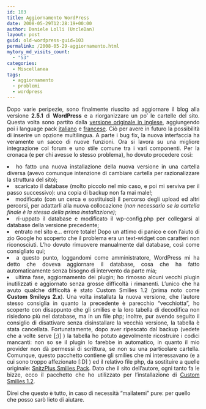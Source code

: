 ```yaml
---
id: 103
title: Aggiornamento WordPress
date: 2008-05-29T12:28:19+00:00
author: Daniele Lolli (UncleDan)
layout: post
guid: old-wordpress-guid=103
permalink: /2008-05-29-aggiornamento.html
mytory_md_visits_count:
  - "53"
categories:
  - Miscellanea
tags:
  - aggiornamento
  - problemi
  - wordpress
---
```

<p style="text-align: justify;">
  Dopo varie peripezie, sono finalmente riuscito ad aggiornare il blog alla versione <strong>2.5.1</strong> di <strong>WordPress</strong> e a riorganizzare un po&#8217; le cartelle del sito. Questa volta sono partito dalla <a title="Download WordPress English" href="http://wordpress.org/download/" target="_blank">versione originale in inglese</a>, aggiungendo poi i language pack <a title="Download WordPress Italiano (Language Pack)" href="http://www.wordpress-it.it/wordpress-in-italiano/" target="_blank">italiano</a> e <a title="Download WordPress Français (Language Pack)" href="http://www.wordpress-fr.net/telechargements" target="_blank">francese</a>. Ciò per avere in futuro la possibilità di inserire un opzione multilingua. A parte i bug fix, la nuova interfaccia ha veramente un sacco di nuove funzioni. Ora si lavora su una migliore integrazione col forum e uno stile comune tra i vari componenti. Per la cronaca (e per chi avesse lo stesso problema), ho dovuto procedere così:
</p>

<li style="text-align: justify;">
  ho fatto una nuova installazione della nuova versione in una cartella diversa (avevo comunque intenzione di cambiare cartella per razionalizzare la struttura del sito);
</li>
<li style="text-align: justify;">
  scaricato il database (molto piccolo nel mio caso, e poi mi serviva per il passo successivo): una copia di backup non fa mai male!;
</li>
<li style="text-align: justify;">
  modificato (con un cerca e sostituisci) il percorso degli upload ed altri percorsi, per adattarli alla nuova collocazione (<em>non necessario se la cartella finale è la stessa della prima installazione)</em>;
</li>
<li style="text-align: justify;">
  ri-uppato il database e modificato il wp-config.php per collegarsi al database della versione precedente;
</li>
<li style="text-align: justify;">
  entrato nel sito e&#8230; errore totale! Dopo un attimo di panico e con l&#8217;aiuto di zio Google ho scoperto che il problema era un text-widget con caratteri non riconosciuti. L&#8217;ho dovuto rimuovere manualmente dal database, così come consigliato qui;
</li>
<li style="text-align: justify;">
  a questo punto, loggandomi come amministratore, WordPress mi ha detto che doveva aggiornare il database, cosa che ha fatto automaticamente senza bisogno di intervento da parte mia;
</li>
<li style="text-align: justify;">
  ultima fase, aggiornamento dei plugin; ho rimosso alcuni vecchi plugin inutilizzati e aggiornato senza grosse difficoltà i rimanenti. L&#8217;unico che ha avuto qualche difficoltà è stato Custom Smilies 1.2 (prima noto come <strong>Custom Smileys 2.x</strong>). Una volta installata la nuova versione, che l&#8217;autore stesso consiglia in quanto la precedente è parecchio &#8220;vecchiotta&#8221;, ho scoperto con disappunto che gli smilies e la loro tabella di decodifica non risiedono più nel database, ma in un file php; inoltre, pur avendo seguito il consiglio di disattivare senza disinstallare la vecchia versione, la tabella è stata cancellata. Fortunatamente, dopo aver ripescato dal backup (vedete che a volte serve [;)] ) la tabella ho potuto agevolmente ricostruire i codici mancanti: non so se il plugin lo farebbe in automatico, in quanto il mio provider non dà permessi di scrittura, se non su una particolare cartella. Comunque, questo pacchetto contiene gli smilies che mi interessavano (e a cui sono troppo affezionato [:D] ) ed il relativo file php, da sostituire a quelle originale: <a href="/wp-content/uploads/2008/05/snitzplus_smilies_pack.zip">SnitzPlus Smilies Pack</a>. Dato che il sito dell&#8217;autore, ogni tanto fa le bizze, ecco il pacchetto che ho utilizzato per l&#8217;installazione di <a href="/wp-content/uploads/2008/05/custom-smilies12.zip">Custom Smilies 1.2</a>.
</li>

Direi che questo è tutto, in caso di necessità &#8220;mailatemi&#8221; pure: per quello che posso sarò lieto di aiutare.